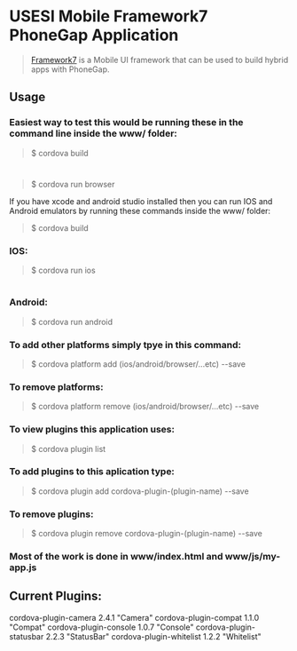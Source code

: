 # USESI Mobile Framework7 PhoneGap Application 

> [Framework7](http://www.idangero.us/framework7) is a Mobile UI framework that can be used to build hybrid apps with PhoneGap.


## Usage

### Easiest way to test this would be running these in the command line inside the www/ folder:

   >$ cordova build
   #
   >$ cordova run browser

If you have xcode and android studio installed then you can run IOS and Android emulators by running these commands inside the www/ folder:

   >$ cordova build
   
### IOS:

   >$ cordova run ios
   #
   
### Android:
   >$ cordova run android
   
### To add other platforms simply tpye in this command:

   >$ cordova platform add (ios/android/browser/...etc) --save
   
### To remove platforms:

   >$ cordova platform remove (ios/android/browser/...etc) --save
   
### To view plugins this application uses:

   >$ cordova plugin list
   
### To add plugins to this aplication type:

   >$ cordova plugin add cordova-plugin-(plugin-name) --save
   
### To remove plugins:

   >$ cordova plugin remove cordova-plugin-(plugin-name) --save
    

### Most of the work is done in www/index.html and www/js/my-app.js


## Current Plugins:

>
   cordova-plugin-camera 2.4.1 "Camera"
   cordova-plugin-compat 1.1.0 "Compat"
   cordova-plugin-console 1.0.7 "Console"
   cordova-plugin-statusbar 2.2.3 "StatusBar"
   cordova-plugin-whitelist 1.2.2 "Whitelist"
   >

  
